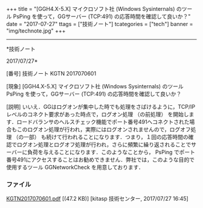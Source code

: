 ﻿+++
title = "[GGH4.X-5.X] マイクロソフト社 (Windows Sysinternals) のツール PsPing を使って，GGサーバー (TCP:491) の応答時間を確認して良いか？"
date = "2017-07-27"
ttags = ["技術ノート"]
tcategories = ["tech"]
banner = "img/technote.jpg"
+++

-----------------------------------------------------------------------------------------------------------------------------

*技術ノート

2017/07/27*


[番号]
技術ノート KGTN 2017070601

[現象]
[GGH4.X-5.X] マイクロソフト社 (Windows Sysinternals) のツール PsPing
を使って，GGサーバー (TCP:491) の応答時間を確認して良いか？

[説明]
いいえ．GGはログオンが集中した時でも処理をさばけるように，TCP/IPレベルのコネクト要求があった時点で，ログオン処理
（の前処理）
を開始します．ロードバランサのヘルスチェック機能でポート番号491へコネクトされた場合もこのログオン処理が行われ，実際にはログオンされませんので，ログオフ処理
（の一部）
も続けて行われることになります．つまり，１回の応答時間の確認でログオン処理とログオフ処理が行われ，さらに頻繁に繰り返されることでサーバーに負荷を与えることになります．このようなことから，
PsPing
でポート番号491にアクセスすることはお勧めできません．弊社では，このような目的で使用するツール
GGNetworkCheck を用意しております．


### ファイル

 
 


[KGTN2017070601.pdf](http://techreport.kitasp.net/attachments/download/3740/KGTN2017070601.pdf)
 [(47.2 KB)] [kitasp 技術センター, 2017/07/27
16:45]


 


 

